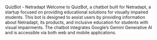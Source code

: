 QuizBot - Netradapt
Welcome to QuizBot, a chatbot built for Netradapt, a startup focused on providing educational solutions for visually impaired students. This bot is designed to assist users by providing information about Netradapt, its products, and inclusive education for students with visual impairments. The chatbot integrates Google’s Gemini Generative AI and is accessible via both web and mobile applications.
